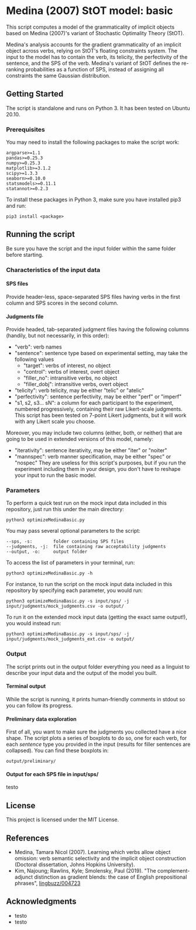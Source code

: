# Medina (2007) StOT model: basic

This script computes a model of the grammaticality of implicit objects based on Medina (2007)'s variant of Stochastic Optimality Theory (StOT).

Medina's analysis accounts for the gradient grammaticality of an implicit object across verbs, relying on StOT's floating constraints system. The input to the model has to contain the verb, its telicity, the perfectivity of the sentence, and the SPS of the verb. Medina's variant of StOT defines the re-ranking probabilities as a function of SPS, instead of assigning all constraints the same Gaussian distribution.

## Getting Started
The script is standalone and runs on Python 3. It has been tested on Ubuntu 20.10.

### Prerequisites
You may need to install the following packages to make the script work:

    argparse>=1.1
    pandas>=0.25.3
    numpy>=0.25.3
    matplotlib>=3.1.2
    scipy>=1.3.3
    seaborn>=0.10.0
    statsmodels>=0.11.1
    statannot>=0.2.3

To install these packages in Python 3, make sure you have installed pip3 and run:

    pip3 install <package>

## Running the script
Be sure you have the script and the input folder within the same folder before starting.

### Characteristics of the input data

#### SPS files
Provide header-less, space-separated SPS files having verbs in the first column and SPS scores in the second column.

#### Judgments file
Provide headed, tab-separated judgment files having the following columns (handily, but not necessarily, in this order):

* "verb": verb names
* "sentence": sentence type based on experimental setting, may take the following values
    * "target": verbs of interest, no object
    * "control": verbs of interest, overt object
    * "filler_no": intransitive verbs, no object
    * "filler_dobj": intransitive verbs, overt object
* "telicity": verb telicity, may be either "telic" or "atelic"
* "perfectivity": sentence perfectivity, may be either "perf" or "imperf"
* "s1, s2, s3... sN": a column for each participant to the experiment, numbered progressively, containing their raw Likert-scale judgments. This script has been tested on 7-point Likert judgments, but it will work with any Likert scale you choose.

Moreover, you may include two columns (either, both, or neither) that are going to be used in extended versions of this model, namely:
* "iterativity": sentence iterativity, may be either "iter" or "noiter"
* "mannspec": verb manner specification, may be either "spec" or "nospec"
They are useless for this script's purposes, but if you run the experiment including them in your design, you don't have to reshape your input to run the basic model.

### Parameters
To perform a quick test run on the mock input data included in this repository, just run this under the main directory:

    python3 optimizeMedinaBasic.py

You may pass several optional parameters to the script:

    --sps, -s:        folder containing SPS files
    --judgments, -j:  file containing raw acceptability judgments
    --output, -o:     output folder
    
To access the list of parameters in your terminal, run:

    python3 optimizeMedinaBasic.py -h
    
For instance, to run the script on the mock input data included in this repository by specifying each parameter, you would run:

    python3 optimizeMedinaBasic.py -s input/sps/ -j input/judgments/mock_judgments.csv -o output/
    
To run it on the extended mock input data (getting the exact same output!), you would instead run:

    python3 optimizeMedinaBasic.py -s input/sps/ -j input/judgments/mock_judgments_ext.csv -o output/

### Output
The script prints out in the output folder everything you need as a linguist to describe your input data and the output of the model you built.

#### Terminal output
While the script is running, it prints human-friendly comments in stdout so you can follow its progress.

#### Preliminary data exploration
First of all, you want to make sure the judgments you collected have a nice shape. The script plots a series of boxplots to do so, one for each verb, for each *sentence* type you provided in the input (results for filler sentences are collapsed). You can find these boxplots in:

    output/preliminary/

#### Output for each SPS file in input/sps/
testo

## License
This project is licensed under the MIT License.

## References
* Medina, Tamara Nicol (2007). Learning which verbs allow object omission: verb semantic selectivity and the implicit object construction (Doctoral dissertation, Johns Hopkins University).
* Kim, Najoung; Rawlins, Kyle; Smolensky, Paul (2019). "The complement-adjunct distinction as gradient blends: the case of English prepositional phrases", [lingbuzz/004723](https://ling.auf.net/lingbuzz/004723)

## Acknowledgments
* testo
* testo
